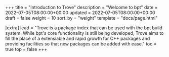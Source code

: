 +++
title = "Introduction to Trove"
description = "Welcome to bpt"
date = 2022-07-05T08:00:00+00:00
updated = 2022-07-05T08:00:00+00:00
draft = false
weight = 10
sort_by = "weight"
template = "docs/page.html"

[extra]
lead = "Trove is a package index that can be used with the bpt build system. While bpt's core functionality is still being developed, Trove aims to fill the place of a extensiable and rapid growth for C++ packages and providing facilities so that new packages can be added with ease."
toc = true
top = false
+++
